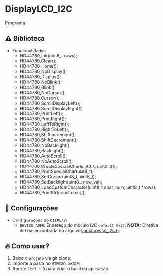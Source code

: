# DisplayLCD_I2C

Programa

## :warning: Biblioteca

- Funcionalidades
  - HD44780_Init(uint8_t rows);
  - HD44780_Clear();
  - HD44780_Home();
  - HD44780_NoDisplay();
  - HD44780_Display();
  - HD44780_NoBlink();
  - HD44780_Blink();
  - HD44780_NoCursor();
  - HD44780_Cursor();
  - HD44780_ScrollDisplayLeft();
  - HD44780_ScrollDisplayRight();
  - HD44780_PrintLeft();
  - HD44780_PrintRight();
  - HD44780_LeftToRight();
  - HD44780_RightToLeft();
  - HD44780_ShiftIncrement();
  - HD44780_ShiftDecrement();
  - HD44780_NoBacklight();
  - HD44780_Backlight();
  - HD44780_AutoScroll();
  - HD44780_NoAutoScroll();
  - HD44780_CreateSpecialChar(uint8_t, uint8_t[]);
  - HD44780_PrintSpecialChar(uint8_t);
  - HD44780_SetCursor(uint8_t, uint8_t);
  - HD44780_SetBacklight(uint8_t new_val);
  - HD44780_LoadCustomCharacter(uint8_t char_num, uint8_t *rows);
  - HD44780_PrintStr(const char[]);

## :hammer: Configurações

- Configurações do `DISPLAY`:
  - `DEVICE_ADDR`: Endereço do módulo I2C `default 0x27`;
**NOTA:** Diretiva `define` encontrada no arquivo [liquidcrystal_i2c.h](./Core/Inc/liquidcrystal_i2c.h):
## 🔥 Como usar?

1. Baixe o `projeto` via git clone;
2. Importe a pasta no `STM32CubeIDE`;
3. Aperte `Ctrl + B` para criar o build da aplicação.
